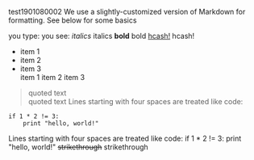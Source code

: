 test1901080002
We use a slightly-customized version of Markdown for formatting. See below for some basics

you type:	you see:
*italics*	italics
**bold**	bold
[hcash!](https://h.cash)	hcash!
* item 1
* item 2
* item 3	
item 1
item 2
item 3
> quoted text	
quoted text
Lines starting with four spaces
are treated like code:

    if 1 * 2 != 3:
        print "hello, world!"
Lines starting with four spaces
are treated like code:
if 1 * 2 != 3:
print "hello, world!"
~~strikethrough~~	strikethrough